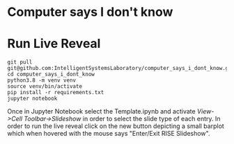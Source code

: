 # Computer says I don't know

# Run Live Reveal

```
git pull git@github.com:IntelligentSystemsLaboratory/computer_says_i_dont_know.git
cd computer_says_i_dont_know
python3.8 -m venv venv
source venv/bin/activate
pip install -r requirements.txt
jupyter notebook
```

Once in Jupyter Notebook select the Template.ipynb and activate 
_View->Cell Toolbar->Slideshow_ in order to select the slide type of each entry.
In order to run the live reveal click on the new button depicting a small
barplot which when hovered with the mouse says "Enter/Exit RISE Slideshow".
